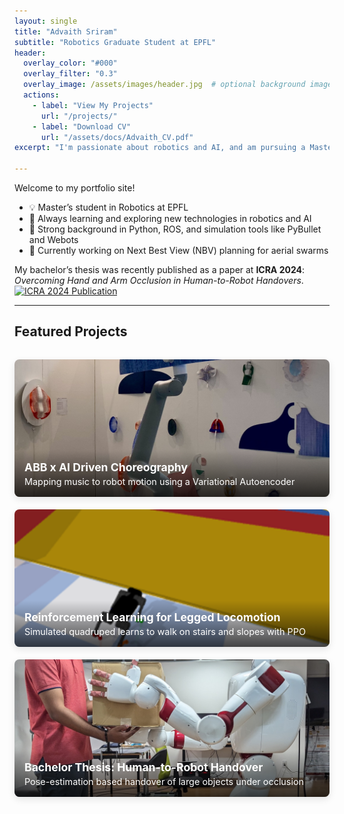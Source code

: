 ```yaml
---
layout: single
title: "Advaith Sriram"
subtitle: "Robotics Graduate Student at EPFL"
header:
  overlay_color: "#000"
  overlay_filter: "0.3"
  overlay_image: /assets/images/header.jpg  # optional background image
  actions:
    - label: "View My Projects"
      url: "/projects/"
    - label: "Download CV"
      url: "/assets/docs/Advaith_CV.pdf"
excerpt: "I'm passionate about robotics and AI, and am pursuing a Master's degree (M.Sc.) in Robotics with a Data Science minor"

---
```


Welcome to my portfolio site!

- 💡 Master’s student in Robotics at EPFL
- 🌱 Always learning and exploring new technologies in robotics and AI
- 🤖 Strong background in Python, ROS, and simulation tools like PyBullet and Webots  
- 📍 Currently working on Next Best View (NBV) planning for aerial swarms

My bachelor’s thesis was recently published as a paper at **ICRA 2024**: *Overcoming Hand and Arm Occlusion in Human-to-Robot Handovers*. [![ICRA 2024 Publication](https://img.shields.io/badge/Published%20at-ICRA%202024-blue)](https://ieeexplore.ieee.org/abstract/document/10610777)

---

## Featured Projects

<style>
.project-grid {
  display: grid;
  grid-template-columns: repeat(auto-fit, minmax(280px, 1fr));
  gap: 20px;
  margin-top: 2rem;
}

.project-card {
  position: relative;
  overflow: hidden;
  border-radius: 8px;
  height: 220px;
  box-shadow: 0 4px 12px rgba(0,0,0,0.1);
  transition: transform 0.2s ease;
}

.project-card:hover {
  transform: scale(1.02);
}

.project-card img {
  width: 100%;
  height: 100%;
  object-fit: cover;
  display: block;
}

.project-info {
  position: absolute;
  bottom: 0;
  background: linear-gradient(0deg, rgba(0,0,0,0.7), transparent);
  color: white;
  padding: 1rem;
  width: 100%;
}

.project-info h3 {
  margin: 0 0 0.3rem 0;
  font-size: 1.1rem;
}

.project-info p {
  margin: 0;
  font-size: 0.9rem;
}
</style>

<div class="project-grid">

  <a href="/project/ai-choreo" class="project-card">
    <img src="/assets/images/aixabb_thumbnail.jpg" alt="ABB Choreo">
    <div class="project-info">
      <h3>ABB x AI Driven Choreography</h3>
      <p>Mapping music to robot motion using a Variational Autoencoder</p>
    </div>
  </a>

  <a href="/project/legged-rl" class="project-card">
    <img src="/assets/images/lr_thumbnail.png" alt="Legged RL">
    <div class="project-info">
      <h3>Reinforcement Learning for Legged Locomotion</h3>
      <p>Simulated quadruped learns to walk on stairs and slopes with PPO</p>
    </div>
  </a>

  <a href="/project/robot-handover" class="project-card">
    <img src="/assets/images/bachelorthesis_thumbnail.jpg" alt="Handover">
    <div class="project-info">
      <h3>Bachelor Thesis: Human-to-Robot Handover</h3>
      <p>Pose-estimation based handover of large objects under occlusion</p>
    </div>
  </a>

</div>
